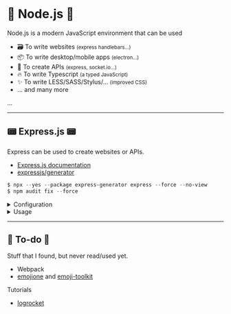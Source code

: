 # 🚀 Node.js 🚀

<div class="row row-cols-md-2 mt-4"><div>

Node.js is a modern JavaScript environment that can be used

* 🗃️ To write websites <small>(express handlebars...)</small>
* 📦 To write desktop/mobile apps <small>(electron...)</small>
* 🍹 To create APIs <small>(express, socket.io...)</small>
* 🔥️ To write Typescript <small>(a typed JavaScript)</small>
* ✨ To write LESS/SASS/Stylus/... <small>(improved CSS)</small>
* ... and many more
</div><div>

...
</div></div>

<hr class="sep-both">

## 📟 Express.js 📟

<div class="row row-cols-md-2"><div>

Express can be used to create websites or APIs.

* [Express.js documentation](https://expressjs.com/)
* [expressjs/generator](https://github.com/expressjs/generator)

```powershell
$ npx --yes --package express-generator express --force --no-view
$ npm audit fix --force
```
</div><div>

<details class="details-e">
<summary>Configuration</summary>

```javascript
const app = express();

app.use(logger('dev'));
app.use(express.json());
app.use(express.urlencoded({ extended: false }));
app.use(cookieParser());
app.use(express.static(path.join(__dirname, 'public')));
app.use(function (req, res, next) {
    // res.setHeader('Access-Control-Allow-Origin', '*');
    // res.setHeader('Access-Control-Allow-Methods', 'GET, POST, OPTIONS, PUT, PATCH, DELETE');
    // res.setHeader('Access-Control-Allow-Headers', 'X-Requested-With,content-type');
    // res.setHeader('Access-Control-Expose-Headers', 'Custom-header');
    // res.setHeader('Custom-header', 'value');
    next();
});

app.use('/', require('./routes/indexRouter'));
```
</details>

<details class="details-e">
<summary>Usage</summary>

```javascript
const express = require('express');
const router = express.Router();

// API Routes (GET/POST/PUT/DELETE/...)
router.get('/', (req, res, next) => {
    // get headers
    req.get('header-name')
    req.headers['header-name']
    // send something to the requester
    res.send(something); // HTML, JSON...
    res.render('index', { title: 'Title' }); // public/index.html
});

module.exports = router;
```
</details>
</div></div>

<hr class="sep-both">

## 👻 To-do 👻

Stuff that I found, but never read/used yet.

<div class="row row-cols-md-2"><div>

* Webpack
* [emojione](https://github.com/joypixels/emojione) and [emoji-toolkit](https://github.com/joypixels/emoji-toolkit)
</div><div>

Tutorials

* [logrocket](https://blog.logrocket.com/how-to-set-up-node-typescript-express/)
</div></div>